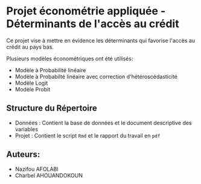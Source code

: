 # Projet économétrie appliquée - Déterminants de l'accès au crédit 

Ce projet vise à mettre en évidence les déterminants qui favorise l'accès au crédit au pays bas. 

Plusieurs modèles économétriques ont été utilisés:
- Modèle à Probabilité linéaire
- Modèle à Probabilté linéaire avec correction d'hétéroscédasticité
- Modèle Logit
- Modèle Probit

## Structure du Répertoire 

- Données : Contient la base de données et le document descriptive des variables
- Projet : Contient le script  `Rmd` et le rapport du travail en `pdf`

## Auteurs:
- Nazifou AFOLABI
- Charbel AHOUANDOKOUN
